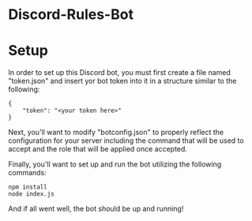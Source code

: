 # Discord-Rules-Bot

# Setup
In order to set up this Discord bot, you must first create a file named "token.json" and insert yor bot token into it in a structure similar to the following:

```
{
    "token": "<your token here>"
}
```

Next, you'll want to modify "botconfig.json" to properly reflect the configuration for your server including the command that will be used to accept and the role that will be applied once accepted.

Finally, you'll want to set up and run the bot utilizing the following commands:

```
npm install
node index.js
```

And if all went well, the bot should be up and running!